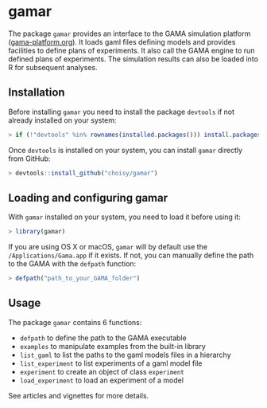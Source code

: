 
<!-- README.md is generated from README.Rmd. Please edit that file -->
gamar
=====

The package `gamar` provides an interface to the GAMA simulation platform ([gama-platform.org](gama-platform.org)). It loads gaml files defining models and provides facilities to define plans of experiments. It also call the GAMA engine to run defined plans of experiments. The simulation results can also be loaded into R for subsequent analyses.

Installation
------------

Before installing `gamar` you need to install the package `devtools` if not already installed on your system:

``` r
> if (!"devtools" %in% rownames(installed.packages())) install.packages("devtools")
```

Once `devtools` is installed on your system, you can install `gamar` directly from GitHub:

``` r
> devtools::install_github("choisy/gamar")
```

Loading and configuring gamar
-----------------------------

With `gamar` installed on your system, you need to load it before using it:

``` r
> library(gamar)
```

If you are using OS X or macOS, `gamar` will by default use the `/Applications/Gama.app` if it exists. If not, you can manually define the path to the GAMA with the `defpath` function:

``` r
> defpath("path_to_your_GAMA_folder")
```

Usage
-----

The package `gamar` contains 6 functions:

-   `defpath` to define the path to the GAMA executable
-   `examples` to manipulate examples from the built-in library
-   `list_gaml` to list the paths to the gaml models files in a hierarchy
-   `list_experiment` to list experiments of a gaml model file
-   `experiment` to create an object of class `experiment`
-   `load_experiment` to load an experiment of a model

See articles and vignettes for more details.
